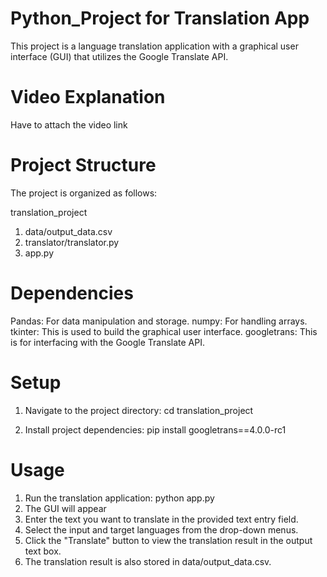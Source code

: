 # Python_Project for Translation App
This project is a language translation application with a graphical user interface (GUI) that utilizes the Google Translate API.

# Video Explanation

Have to attach the video link


# Project Structure
The project is organized as follows:

translation_project
1. data/output_data.csv
2. translator/translator.py
3. app.py

# Dependencies
Pandas: For data manipulation and storage.
numpy: For handling arrays.
tkinter: This is used to build the graphical user interface.
googletrans: This is for interfacing with the Google Translate API.

# Setup
1. Navigate to the project directory:
   cd translation_project
   
2. Install project dependencies:
   pip install googletrans==4.0.0-rc1

# Usage
1. Run the translation application:
   python app.py
2. The GUI will appear
3. Enter the text you want to translate in the provided text entry field.
4. Select the input and target languages from the drop-down menus.
5. Click the "Translate" button to view the translation result in the output text box.
6. The translation result is also stored in data/output_data.csv.
